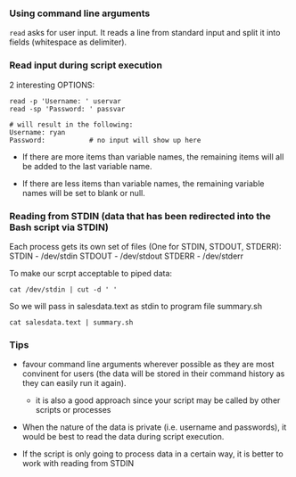 ### Using command line arguments
```read``` asks for user input. It reads a line from standard input and split it into fields (whitespace as delimiter).

### Read input during script execution
2 interesting OPTIONS:
```
read -p 'Username: ' uservar
read -sp 'Password: ' passvar

# will result in the following:
Username: ryan
Password:			# no input will show up here
```

- If there are more items than variable names, the remaining items will all be added to the last variable name.

- If there are less items than variable names, the remaining variable names will be set to blank or null.

### Reading from STDIN (data that has been redirected into the Bash script via STDIN)
Each process gets its own set of files (One for STDIN, STDOUT, STDERR):
STDIN - /dev/stdin
STDOUT - /dev/stdout
STDERR - /dev/stderr

To make our scrpt acceptable to piped data:
```
cat /dev/stdin | cut -d ' '
```

So we will pass in salesdata.text as stdin to program file summary.sh
```
cat salesdata.text | summary.sh
```

### Tips
- favour command line arguments wherever possible as they are most convinent for users (the data will be stored in their command history as they can easily run it again).
	- it is also a good approach since your script may be called by other scripts or processes

- When the nature of the data is private (i.e. username and passwords), it would be best to read the data during script execution.

- If the script is only going to process data in a certain way, it is better to work with reading from STDIN